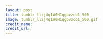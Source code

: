 ```yaml
---
layout: post
title: tumblr llzj4q1A0H1qgbvzco1 500
image: tumblr_llzj4q1A0H1qgbvzco1_500.gif
credit_name: 
credit_url:
---
```


